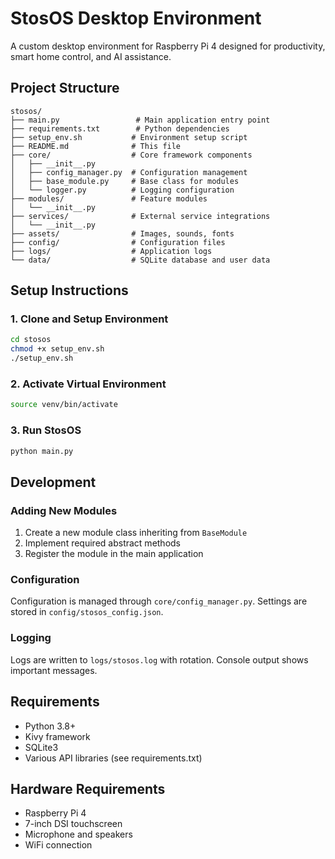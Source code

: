 # StosOS Desktop Environment

A custom desktop environment for Raspberry Pi 4 designed for productivity, smart home control, and AI assistance.

## Project Structure

```
stosos/
├── main.py                 # Main application entry point
├── requirements.txt        # Python dependencies
├── setup_env.sh           # Environment setup script
├── README.md              # This file
├── core/                  # Core framework components
│   ├── __init__.py
│   ├── config_manager.py  # Configuration management
│   ├── base_module.py     # Base class for modules
│   └── logger.py          # Logging configuration
├── modules/               # Feature modules
│   └── __init__.py
├── services/              # External service integrations
│   └── __init__.py
├── assets/                # Images, sounds, fonts
├── config/                # Configuration files
├── logs/                  # Application logs
└── data/                  # SQLite database and user data
```

## Setup Instructions

### 1. Clone and Setup Environment

```bash
cd stosos
chmod +x setup_env.sh
./setup_env.sh
```

### 2. Activate Virtual Environment

```bash
source venv/bin/activate
```

### 3. Run StosOS

```bash
python main.py
```

## Development

### Adding New Modules

1. Create a new module class inheriting from `BaseModule`
2. Implement required abstract methods
3. Register the module in the main application

### Configuration

Configuration is managed through `core/config_manager.py`. Settings are stored in `config/stosos_config.json`.

### Logging

Logs are written to `logs/stosos.log` with rotation. Console output shows important messages.

## Requirements

- Python 3.8+
- Kivy framework
- SQLite3
- Various API libraries (see requirements.txt)

## Hardware Requirements

- Raspberry Pi 4
- 7-inch DSI touchscreen
- Microphone and speakers
- WiFi connection